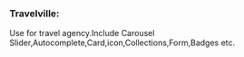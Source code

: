 
<h3>Travelville:</h3>
<p>
	Use for travel agency.Include Carousel Slider,Autocomplete,Card,icon,Collections,Form,Badges etc.
</p>









